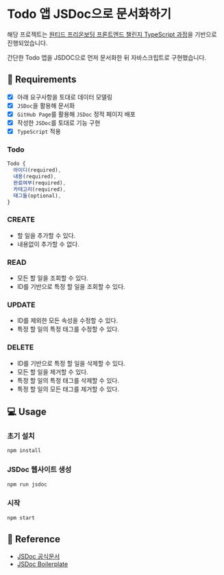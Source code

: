 # Todo 앱 JSDoc으로 문서화하기

해당 프로젝트는 [원티드 프리온보딩 프론트엔드 챌린지 TypeScript 과정](https://www.wanted.co.kr/events/pre_challenge_fe_2)을 기반으로 진행되었습니다.

간단한 Todo 앱을 JSDOC으로 먼저 문서화한 뒤 자바스크립트로 구현했습니다.

## 📝 Requirements

-   [x] 아래 요구사항을 토대로 데이터 모델링
-   [x] `JSDoc`을 활용해 문서화
-   [x] `GitHub Page`를 활용해 `JSDoc` 정적 페이지 배포
-   [x] 작성한 `JSDoc`를 토대로 기능 구현
-   [x] `TypeScript` 적용

### Todo

```js
Todo {
  아이디(required),
  내용(required),
  완료여부(required),
  카테고리(required),
  태그들(optional),
}
```

### CREATE

-   할 일을 추가할 수 있다.
-   내용없이 추가할 수 없다.

### READ

-   모든 할 일을 조회할 수 있다.
-   ID를 기반으로 특정 할 일을 조회할 수 있다.

### UPDATE

-   ID를 제외한 모든 속성을 수정할 수 있다.
-   특정 할 일의 특정 태그를 수정할 수 있다.

### DELETE

-   ID를 기반으로 특정 할 일을 삭제할 수 있다.
-   모든 할 일을 제거할 수 있다.
-   특정 할 일의 특정 태그를 삭제할 수 있다.
-   특정 할 일의 모든 태그를 제거할 수 있다.

## 💻 Usage

### 초기 설치

```bash
npm install
```

### JSDoc 웹사이트 생성

```bash
npm run jsdoc
```

### 시작

```bash
npm start
```

## 🔗 Reference

-   [JSDoc 공식문서](https://jsdoc.app/)
-   [JSDoc Boilerplate](https://github.com/pocojang/jsdoc-boilerplate)
